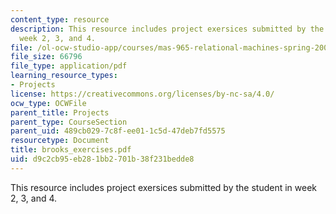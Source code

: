 ```yaml
---
content_type: resource
description: This resource includes project exersices submitted by the student in
  week 2, 3, and 4.
file: /ol-ocw-studio-app/courses/mas-965-relational-machines-spring-2005/d9c2cb95eb281bb2701b38f231bedde8_brooks_exercises.pdf
file_size: 66796
file_type: application/pdf
learning_resource_types:
- Projects
license: https://creativecommons.org/licenses/by-nc-sa/4.0/
ocw_type: OCWFile
parent_title: Projects
parent_type: CourseSection
parent_uid: 489cb029-7c8f-ee01-1c5d-47deb7fd5575
resourcetype: Document
title: brooks_exercises.pdf
uid: d9c2cb95-eb28-1bb2-701b-38f231bedde8
---
```

This resource includes project exersices submitted by the student in week 2, 3, and 4.